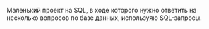 Маленький проект на SQL, в ходе которого нужно ответить на несколько вопросов по базе данных, используяю SQL-запросы.
